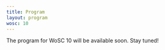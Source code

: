 ```yaml
---
title: Program 
layout: program
wosc: 10
---
```



The program for WoSC 10 will be available soon. Stay tuned!